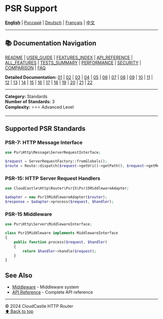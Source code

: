 # PSR Support

[**English**](17_PSR_SUPPORT.md) | [Русский](../../ru/features/17_PSR_SUPPORT.md) | [Deutsch](../../de/features/17_PSR_SUPPORT.md) | [Français](../../fr/features/17_PSR_SUPPORT.md) | [中文](../../zh/features/17_PSR_SUPPORT.md)

---

## 📚 Documentation Navigation

[README](../../README.md) | [USER_GUIDE](../USER_GUIDE.md) | [FEATURES_INDEX](../FEATURES_INDEX.md) | [API_REFERENCE](../API_REFERENCE.md) | [ALL_FEATURES](../ALL_FEATURES.md) | [TESTS_SUMMARY](../TESTS_SUMMARY.md) | [PERFORMANCE](../PERFORMANCE_ANALYSIS.md) | [SECURITY](../SECURITY_REPORT.md) | [COMPARISON](../COMPARISON.md) | [FAQ](../FAQ.md)

**Detailed Documentation:** [01](01_BASIC_ROUTING.md) | [02](02_ROUTE_PARAMETERS.md) | [03](03_ROUTE_GROUPS.md) | [04](04_RATE_LIMITING.md) | [05](05_IP_FILTERING.md) | [06](06_MIDDLEWARE.md) | [07](07_NAMED_ROUTES.md) | [08](08_TAGS.md) | [09](09_HELPER_FUNCTIONS.md) | [10](10_ROUTE_SHORTCUTS.md) | [11](11_ROUTE_MACROS.md) | [12](12_URL_GENERATION.md) | [13](13_EXPRESSION_LANGUAGE.md) | [14](14_CACHING.md) | [15](15_PLUGINS.md) | [16](16_LOADERS.md) | [17](17_PSR_SUPPORT.md) | [18](18_ACTION_RESOLVER.md) | [19](19_STATISTICS.md) | [20](20_SECURITY.md) | [21](21_EXCEPTIONS.md) | [22](22_CLI_TOOLS.md)

---

**Category:** Standards  
**Number of Standards:** 3  
**Complexity:** ⭐⭐⭐ Advanced Level

---

## Supported PSR Standards

### PSR-7: HTTP Message Interface

```php
use Psr\Http\Message\ServerRequestInterface;

$request = ServerRequestFactory::fromGlobals();
$route = Route::dispatch($request->getUri()->getPath(), $request->getMethod());
```

### PSR-15: HTTP Server Request Handlers

```php
use CloudCastle\Http\Router\Psr15\Psr15MiddlewareAdapter;

$adapter = new Psr15MiddlewareAdapter($router);
$response = $adapter->process($request, $handler);
```

### PSR-15 Middleware

```php
use Psr\Http\Server\MiddlewareInterface;

class Psr15Middleware implements MiddlewareInterface
{
    public function process($request, $handler)
    {
        return $handler->handle($request);
    }
}
```

## See Also

- [Middleware](06_MIDDLEWARE.md) - Middleware system
- [API Reference](../API_REFERENCE.md) - Complete API reference

---

© 2024 CloudCastle HTTP Router  
[⬆ Back to top](#psr-support)
